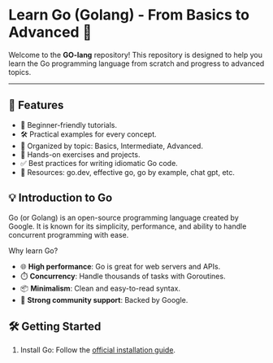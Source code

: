 # Learn Go (Golang) - From Basics to Advanced 🚀

Welcome to the **GO-lang** repository! This repository is designed to help you learn the Go programming language from scratch and progress to advanced topics.

---

## 🌟 Features

- 📘 Beginner-friendly tutorials.
- 🛠️ Practical examples for every concept.
- 📂 Organized by topic: Basics, Intermediate, Advanced.
- 🧪 Hands-on exercises and projects.
- ✅ Best practices for writing idiomatic Go code.
- 🎯 Resources: go.dev, effective go, go by example, chat gpt, etc.

## 💡 Introduction to Go

Go (or Golang) is an open-source programming language created by Google. It is known for its simplicity, performance, and ability to handle concurrent programming with ease.

Why learn Go?
- 🌐 **High performance**: Go is great for web servers and APIs.
- ⏱️ **Concurrency**: Handle thousands of tasks with Goroutines.
- 📦 **Minimalism**: Clean and easy-to-read syntax.
- 💪 **Strong community support**: Backed by Google.

## 🛠️ Getting Started

1. Install Go: Follow the [official installation guide](https://golang.org/doc/install).
